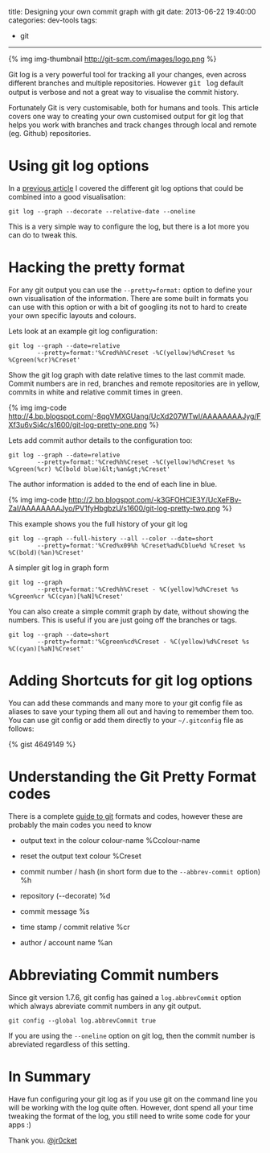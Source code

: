title: Designing your own commit graph with git
date: 2013-06-22 19:40:00
categories: dev-tools
tags: 
- git
---

{% img img-thumbnail http://git-scm.com/images/logo.png %}

Git log is a very powerful tool for tracking all your changes, even across different branches and multiple repositories.  However <span style="font-family: Courier New, Courier, monospace;">git log</span> default output is verbose and not a great way to visualise the commit history.

Fortunately Git is very customisable, both for humans and tools.  This article covers one way to creating your own customised output for git log that helps you work with branches and track changes through local and remote (eg. Github) repositories.

<!-- more -->

# Using git log options

In a [previous article](http://blog.jr0cket.co.uk/2013/01/git-log-makes-multiple-repos-easier-to.html) I covered the different git log options that could be combined into a good visualisation:

    git log --graph --decorate --relative-date --oneline
    
This is a very simple way to configure the log, but there is a lot more you can do to tweak this.

# Hacking the pretty format

For any git output you can use the `--pretty=format:` option to define your own visualisation of the information.  There are some built in formats you can use with this option or with a bit of googling its not to hard to create your own specific layouts and colours.

Lets look at an example git log configuration:


    git log --graph --date=relative 
            --pretty=format:'%Cred%h%Creset -%C(yellow)%d%Creset %s %Cgreen(%cr)%Creset'

Show the git log graph with date relative times to the last commit made.  Commit numbers are in red, branches and remote repositories are in yellow, commits in white and relative commit times in green.

{% img img-code http://4.bp.blogspot.com/-8qgVMXGUang/UcXd207WTwI/AAAAAAAAJyg/FXf3u6vSi4c/s1600/git-log-pretty-one.png %}

Lets add commit author details to the configuration too:

    git log --graph --date=relative 
            --pretty=format:'%Cred%h%Creset -%C(yellow)%d%Creset %s %Cgreen(%cr) %C(bold blue)&lt;%an&gt;%Creset'

The author information is added to the end of each line in blue.

{% img img-code http://2.bp.blogspot.com/-k3GFOHCIE3Y/UcXeFBv-ZaI/AAAAAAAAJyo/PV1fyHbgbzU/s1600/git-log-pretty-two.png %}

            
This example shows you the full history of your git log 

    git log --graph --full-history --all --color --date=short 
            --pretty=format:'%Cred%x09%h %Creset%ad%Cblue%d %Creset %s %C(bold)(%an)%Creset'

A simpler git log in graph form 

    git log --graph 
            --pretty=format:'%Cred%h%Creset - %C(yellow)%d%Creset %s %Cgreen%cr %C(cyan)[%aN]%Creset'

You can also create a simple commit graph by date, without showing the numbers.  This is useful if you are just going off the branches or tags. 

    git log --graph --date=short
            --pretty=format:'%Cgreen%cd%Creset - %C(yellow)%d%Creset %s %C(cyan)[%aN]%Creset' 


# Adding Shortcuts for git log options 

You can add these commands and many more to your git config file as aliases to save your typing them all out and having to remember them too.  You can use git config or add them directly to your `~/.gitconfig` file as follows:

{% gist 4649149 %}

# Understanding the Git Pretty Format codes

There is a complete [guide to git](http://opensource.apple.com/source/Git/Git-19/src/git-htmldocs/pretty-formats.txt) formats and codes, however these are probably the main codes you need to know

* output text in the colour colour-name
    %Ccolour-name 

* reset the output text colour
    %Creset

* commit number / hash (in short form due to the `--abbrev-commit `option) 
    %h

* repository (--decorate) 
    %d

* commit message 
    %s

* time stamp / commit relative 
    %cr

* author / account name
    %an

# Abbreviating Commit numbers

Since git version 1.7.6, git config has gained a `log.abbrevCommit` option which always abreviate commit numbers in any git output.  

    git config --global log.abbrevCommit true

If you are using the `--oneline` option on git log, then the commit number is abreviated regardless of this setting.

# In Summary

Have fun configuring your git log as if you use git on the command line you will be working with the log quite often.  However, dont spend all your time tweaking the format of the log, you still need to write some code for your apps :)

Thank you.
[@jr0cket](https://twitter.com/jr0cket)
